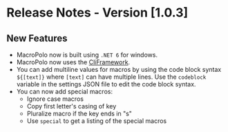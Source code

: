 # Release Notes - Version [1.0.3]

## New Features

- MacroPolo now is built using `.NET 6` for windows.
- MacroPolo now uses the [CliFramework](https://github.com/yojoecapital/CliFramework).
- You can add multiline values for macros by using the code block syntax `${[text]}` where `[text]` can have multiple lines. Use the `codeblock` variable in the settings JSON file to edit the code block syntax.
- You can now add special macros:
  - Ignore case macros
  - Copy first letter's casing of key
  - Pluralize macro if the key ends in "s"
  - Use `special` to get a listing of the special macros 
